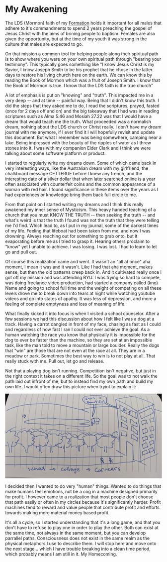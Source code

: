# My Awakening
The LDS (Mormon) faith of my [Formation](./myFormation.md) holds it important for all males that adhere to it's commandments to spend 2 years preaching the gospel of Jesus Christ with the aims of brining people to baptism. Females are also given the opportunity, but at the time of my youth it was strong in the culture that males are expected to go.

On that mission a common tool for helping people along their spiritual path is to show where you were on your own spiritual path through "bearing your testimony". This typically goes something like "I know Jesus Christ is my Savior, I know Joseph Smith to be his prophet that he chose in the latter days to restore his living church here on the earth. We can know this by reading the Book of Mormon which was a fruit of Joseph Smith. I know that the Book of Mormon is true. I know that the LDS faith is the true church"

A lot of emphasis is put on "knowing" and "truth". This impacted me in a very deep -- and at time -- painful way. Being that I didn't know this truth. I did the steps that they asked me to do, I read the scriptures, prayed, fasted (once for 2 days off and on) and the big takeaway that I had was in reading scriptures such as Alma 5.46 and Mosiah 27.22 was that I would have a dream that would teach me the truth. What proceeded was a normalish dream, nothing about the LDS church or Christ really. I don't have my dream journal with me anymore, if I ever find it I will hopefully revisit and update this document. But what I remember was being somewhere, camping near a lake. Being impressed with the beauty of the ripples of water as I threw stones into it. I was with my companion Elder Clark and I think we were talking about some software platform or product.

I started to regularly write my dreams down. Some of which came back in very interesting ways, like the Australian dream with my girlfriend, the chalkboard message CETTERUE before I knew any french, and the interesting date of a silver dollar that when later searched online is a year often associated with counterfeit coins and the common appearance of a woman with red hair. I found significance in these items over the years as I had experiences or knowledge bring them back full circle to me.

From that point on I started writing my dreams and I think this really awakened my inner sense of Mysticism. This heavy handed teaching of a church that you must KNOW THE TRUTH -- then seeking the truth -- and what's weird is that the truth I found was not the truth that they were telling me I'd find. Which lead to, as I put in my journal, some of the darkest times of my life. Feeling that lifeboat had been taken from me, and now I was drowning. Always reaching out for something to grab onto, but it evaporating before me as I tried to grasp it. Hearing others proclaim to "know" yet I unable to achieve. I was losing. I was lost. I had to learn to let go and pull out.

Of course this realization came and went. It wasn't an "all at once" aha moment, I mean it was and it wasn't. Like I had that aha moment, makes sense, but then the old patterns creep back in. And it cultivated really once I got off my mission and was attending BYU. I was trying so hard to compete, was doing freelance video production, had started a company called (kno) Name and going to school full time and the weight of competing on all these levels drove me to break down into tears at night while watching youtube videos and go into states of apathy. It was less of depression, and more a feeling of complete emptyness and loss of meaning of life.

What finally kicked it into focus is when I visited a school counselor. After a few sessions we had this discussion about how I felt like I was a dog at a track. Having a carrot dangled in front of my face, chasing as fast as I could and regardless of how fast I ran I could not ever achieve the goal. As a human watching the race you know that physically it is impossible for the dog to ever be faster than the machine, so they are set at an impossible task, like the man told to move a mountain or large boulder. Really the dogs that "win" are those that are not even at the race at all. They are in a meadow or park. Sometimes the best way to win is to not play at all. That really stuck with me. Pull out, let go and release.

Not that a playing dog isn't running. Competition isn't negative, but just in the right context it takes on a different life. So the goal was to not walk the path laid out infront of me, but to instead find my own path and build my own life. I would often draw this picture when tryint to explain it:

![Pathways Image](./images/awakening_path.jpg)

I decided then I wanted to do very "human" things. Wanted to do things that make humans feel emotions, not be a cog in a machine designed primarily for profit. I however came to a realization that most people don't choose that path easily or often in my circles because it's significantly harder. Profit machines tend to reward and value people that contribute profit and efforts towards making more material money based profit.

It's all a cycle, so I started understanding that it's a long game, and that you don't have to refuse to play one in order to play the other. Both can exist at the same time, not always in the same moment, but you can develop parrallel paths. Consciousness does not exist in the same realm as the physical metaphors I use to describe them. I will stop here and move onto the next stage... which I have trouble breaking into a clean time period, which probably means I am still in it. My Homecoming.
